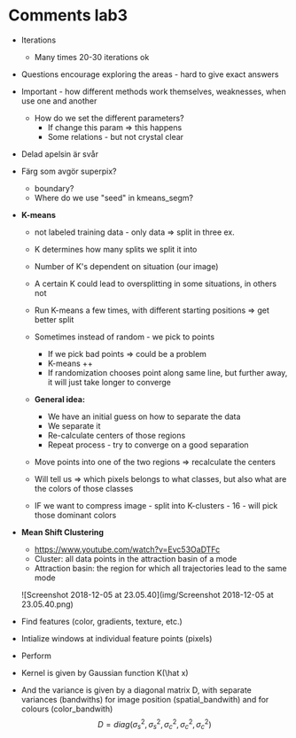 # Comments lab3

- Iterations

  - Many times 20-30 iterations ok

- Questions encourage exploring the areas - hard to give exact answers

- Important - how different methods work themselves, weaknesses, when use one and another

  - How do we set the different parameters?
    - If change this param => this happens
    - Some relations - but not crystal clear



- Delad apelsin är svår

- Färg som avgör superpix?

  - boundary?
  - Where do we use "seed" in kmeans_segm?


- **K-means**

  - not labeled training data - only data => split in three ex.

  - K determines how many splits we split it into

  - Number of K's dependent on situation (our image)

  - A certain K could lead to oversplitting in some situations, in others not

  - Run K-means a few times, with different starting positions => get better split

  - Sometimes instead of random - we pick to points

    - If we pick bad points => could be a problem
    - K-means ++
    - If randomization chooses point along same line, but further away, it will just take longer to converge

  - **General idea:** 

    - We have an initial guess on how to separate the data
    - We separate it 
    - Re-calculate centers of those regions
    - Repeat process - try to converge on a good separation

  - Move points into one of the two regions => recalculate the centers

  - Will tell us => which pixels belongs to what classes, but also what are the colors of those classes

  - IF we want to compress image - split into K-clusters - 16 - will pick those dominant colors


- **Mean Shift Clustering**
  - https://www.youtube.com/watch?v=Evc53OaDTFc
  - Cluster: all data points in the attraction basin of a mode
  - Attraction basin: the region for which all trajectories lead to the same mode

  ![Screenshot 2018-12-05 at 23.05.40](img/Screenshot 2018-12-05 at 23.05.40.png)

- Find features (color, gradients, texture, etc.)
- Intialize windows at individual feature points (pixels)
- Perform



- Kernel is given by Gaussian function K(\hat x)

- And the variance is given by a diagonal matrix D, with separate variances (bandwiths) for image position (spatial_bandwith) and for colours (color_bandwith)
  $$
  D = diag(\sigma^2_s,\sigma^2_s,\sigma^2_c,\sigma^2_c,\sigma^2_c)
  $$






